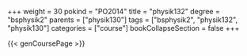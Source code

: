 +++
weight = 30
pokind = "PO2014"
title = "physik132"
degree = "bsphysik2"
parents = ["physik130"]
tags = ["bsphysik2", "physik132", "physik130"]
categories = ["course"]
bookCollapseSection = false
+++

{{< genCoursePage >}}
